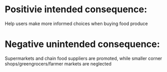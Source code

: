 # Positivie intended consequence: 
Help users make more informed choices when buying food produce

# Negative unintended consequence: 
Supermarkets and chain food suppliers are promoted, while smaller corner shops/greengrocers/farmer markets are neglected
